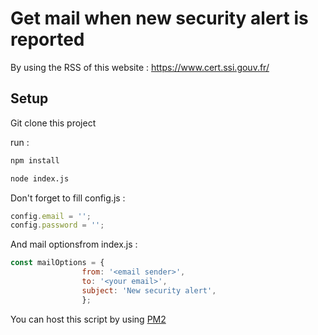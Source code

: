 # Get mail when new security alert is reported

By using the RSS of this website : https://www.cert.ssi.gouv.fr/
## Setup

Git clone this project

run : 

```bash
npm install
```

```bash
node index.js
```
Don't forget to fill config.js :
```js
config.email = '';
config.password = '';
```
And mail optionsfrom index.js : 
```js
const mailOptions = {
                from: '<email sender>',
                to: '<your email>',
                subject: 'New security alert',
                };
```

You can host this script by using <a href="http://pm2.keymetrics.io/">PM2</a>

